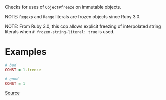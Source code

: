 
Checks for uses of `Object#freeze` on immutable objects.

NOTE: `Regexp` and `Range` literals are frozen objects since Ruby 3.0.

NOTE: From Ruby 3.0, this cop allows explicit freezing of interpolated
string literals when `# frozen-string-literal: true` is used.

# Examples

```ruby
# bad
CONST = 1.freeze

# good
CONST = 1
```

[Source](http://www.rubydoc.info/gems/rubocop/RuboCop/Cop/Style/RedundantFreeze)